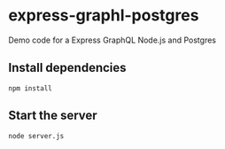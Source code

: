 # express-graphl-postgres
Demo code for a Express GraphQL Node.js and Postgres

## Install dependencies
`npm install`

## Start the server
`node server.js`